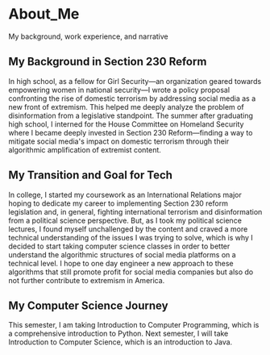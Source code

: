 # About_Me
My background, work experience, and narrative 

## My Background in Section 230 Reform
In high school, as a fellow for Girl Security—an organization geared towards empowering women in national security—I wrote a policy proposal confronting the rise of domestic terrorism by addressing social media as a new front of extremism. This helped me deeply analyze the problem of disinformation from a legislative standpoint. The summer after graduating high school, I interned for the House Committee on Homeland Security where I became deeply invested in Section 230 Reform—finding a way to mitigate social media's impact on domestic terrorism through their algorithmic amplification of extremist content. 

## My Transition and Goal for Tech
In college, I started my coursework as an International Relations major hoping to dedicate my career to implementing Section 230 reform legislation and, in general, fighting international terrorism and disinformation from a political science perspective. But, as I took my political science lectures, I found myself unchallenged by the content and craved a more technical understanding of the issues I was trying to solve, which is why I decided to start taking computer science classes in order to better understand the algorithmic structures of social media platforms on a technical level. I hope to one day engineer a new approach to these algorithms that still promote profit for social media companies but also do not further contribute to extremism in America. 

## My Computer Science Journey
This semester, I am taking Introduction to Computer Programming, which is a comprehensive introduction to Python. Next semester, I will take Introduction to Computer Science, which is an introduction to Java.
